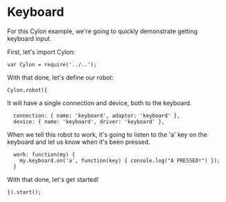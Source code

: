 # Keyboard

For this Cylon example, we're going to quickly demonstrate getting keyboard
input.

First, let's import Cylon:

    var Cylon = require('../..');

With that done, let's define our robot:

    Cylon.robot({

It will have a single connection and device, both to the keyboard.

      connection: { name: 'keyboard', adaptor: 'keyboard' },
      device: { name: 'keyboard', driver: 'keyboard' },

When we tell this robot to work, it's going to listen to the 'a' key on the
keyboard and let us know when it's been pressed.

      work: function(my) {
        my.keyboard.on('a', function(key) { console.log("A PRESSED!") });
      }

With that done, let's get started!

    }).start();
